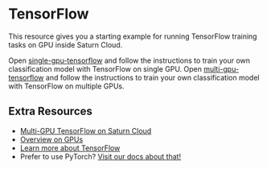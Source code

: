 # TensorFlow 

This resource gives you a starting example for running TensorFlow training tasks on GPU inside Saturn Cloud. 

Open [single-gpu-tensorflow](single-gpu-tensorflow.ipynb) and follow the instructions to train your own classification model with TensorFlow on single GPU. 
Open [multi-gpu-tensorflow](multi-gpu-tensorflow.ipynb) and follow the instructions to train your own classification model with TensorFlow on multiple GPUs. 



## Extra Resources
* [Multi-GPU TensorFlow on Saturn Cloud](https://saturncloud.io/blog/tensorflow_intro/)
* [Overview on GPUs](https://saturncloud.io/docs/reference/intro_to_gpu/)
* [Learn more about TensorFlow](https://www.tensorflow.org/)
* Prefer to use PyTorch? [Visit our docs about that!](https://saturncloud.io/docs/examples/pytorch/)
